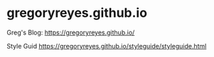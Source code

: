 # gregoryreyes.github.io
Greg's Blog: https://gregoryreyes.github.io/

Style Guid
https://gregoryreyes.github.io/styleguide/styleguide.html
